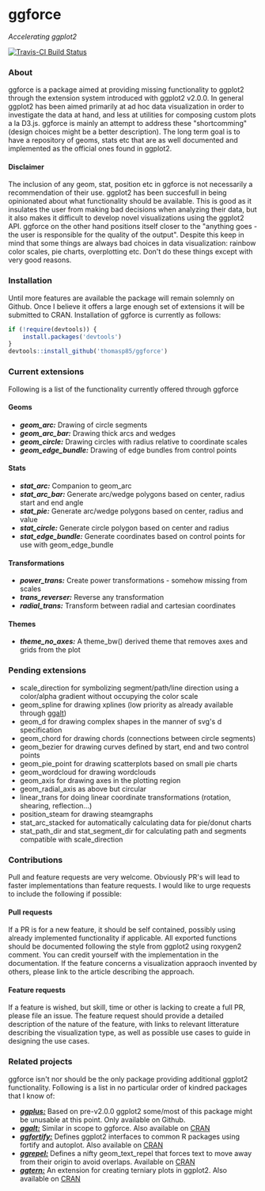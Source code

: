 # ggforce
*Accelerating ggplot2*

[![Travis-CI Build Status](https://travis-ci.org/thomasp85/ggforce.svg?branch=master)](https://travis-ci.org/thomasp85/ggforce)

### About
ggforce is a package aimed at providing missing functionality to ggplot2 through
the extension system introduced with ggplot2 v2.0.0. In general ggplot2 has been
aimed primarily at ad hoc data visualization in order to investigate the data at 
hand, and less at utilities for composing custom plots a la D3.js. ggforce is 
mainly an attempt to address these "shortcomming" (design choices might be a 
better description). The long term goal is to have a repository of geoms, stats
etc that are as well documented and implemented as the official ones found in 
ggplot2.

#### Disclaimer
The inclusion of any geom, stat, position etc in ggforce is not necessarily a 
recommendation of their use. ggplot2 has been succesfull in being opinionated
about what functionality should be available. This is good as it insulates the
user from making bad decisions when analyzing their data, but it also makes it
difficult to develop novel visualizations using the ggplot2 API. ggforce on the
other hand positions itself closer to the "anything goes - the user is 
responsible for the quality of the output". Despite this keep in mind that some
things are always bad choices in data visualization: rainbow color scales, pie 
charts, overplotting etc. Don't do these things except with very good reasons.

### Installation
Until more features are available the package will remain solemnly on Github.
Once I believe it offers a large enough set of extensions it will be submitted
to CRAN. Installation of ggforce is currently as follows:

```r
if (!require(devtools)) {
    install.packages('devtools')
}
devtools::install_github('thomasp85/ggforce')
```

### Current extensions
Following is a list of the functionality currently offered through ggforce

#### Geoms
- ***geom_arc:*** Drawing of circle segments
- ***geom_arc_bar:*** Drawing thick arcs and wedges
- ***geom_circle:*** Drawing circles with radius relative to coordinate scales
- ***geom_edge_bundle:*** Drawing of edge bundles from control points

#### Stats
- ***stat_arc:*** Companion to geom_arc
- ***stat_arc_bar:*** Generate arc/wedge polygons based on center, radius start
and end angle
- ***stat_pie:*** Generate arc/wedge polygons based on center, radius and value
- ***stat_circle:*** Generate circle polygon based on center and radius
- ***stat_edge_bundle:*** Generate coordinates based on control points for use 
with geom_edge_bundle

#### Transformations
- ***power_trans:*** Create power transformations - somehow missing from scales
- ***trans_reverser:*** Reverse any transformation
- ***radial_trans:*** Transform between radial and cartesian coordinates

#### Themes
- ***theme_no_axes:*** A theme_bw() derived theme that removes axes and grids
from the plot

### Pending extensions
- scale_direction for symbolizing segment/path/line direction using a 
color/alpha gradient without occupying the color scale
- geom_spline for drawing xplines (low priority as already available through 
[ggalt](https://github.com/hrbrmstr/ggalt))
- geom_d for drawing complex shapes in the manner of svg's d specification
- geom_chord for drawing chords (connections between circle segments)
- geom_bezier for drawing curves defined by start, end and two control points
- geom_pie_point for drawing scatterplots based on small pie charts
- geom_wordcloud for drawing wordclouds
- geom_axis for drawing axes in the plotting region
- geom_radial_axis as above but circular
- linear_trans for doing linear coordinate transformations (rotation, shearing,
reflection...)
- position_steam for drawing steamgraphs
- stat_arc_stacked for automatically calculating data for pie/donut charts
- stat_path_dir and stat_segment_dir for calculating path and segments 
compatible with scale_direction

### Contributions
Pull and feature requests are very welcome. Obviously PR's will lead to faster
implementations than feature requests. I would like to urge requests to include
the following if possible:

#### Pull requests
If a PR is for a new feature, it should be self contained, possibly using 
already implemented functionality if applicable. All exported functions should
be documented following the style from ggplot2 using roxygen2 comment. You can
credit yourself with the implementation in the documentation. If the feature 
concerns a visualization appraoch invented by others, please link to the article
describing the approach.

#### Feature requests
If a feature is wished, but skill, time or other is lacking to create a full PR,
please file an issue. The feature request should provide a detailed description
of the nature of the feature, with links to relevant litterature describing the
visualization type, as well as possible use cases to guide in designing the use
cases.

### Related projects
ggforce isn't nor should be the only package providing additional ggplot2 
functionality. Following is a list in no particular order of kindred packages 
that I know of:

- [***ggplus:***](https://github.com/guiastrennec/ggplus) Based on pre-v2.0.0 
ggplot2 some/most of this package might be unusable at this point. Only 
available on Github.
- [***ggalt:***](https://github.com/hrbrmstr/ggalt) Similar in scope to ggforce.
Also available on 
[CRAN](https://cran.r-project.org/web/packages/ggalt/index.html)
- [***ggfortify:***](https://github.com/sinhrks/ggfortify) Defines ggplot2
interfaces to common R packages using fortify and autoplot. Also available on 
[CRAN](https://cran.r-project.org/web/packages/ggfortify/index.html)
- [***ggrepel:***](https://github.com/slowkow/ggrepel) Defines a
nifty geom_text_repel that forces text to move away from their origin to avoid
overlaps. Available on 
[CRAN](https://cran.r-project.org/web/packages/ggrepel/index.html)
- [***ggtern:***](https://github.com/nicholasehamilton/ggtern) An extension for
creating terniary plots in ggplot2. Also available on 
[CRAN](https://cran.r-project.org/web/packages/ggtern/index.html)

